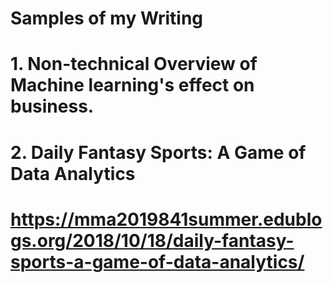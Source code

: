 # Samples of my Writing
# 1. Non-technical Overview of Machine learning's effect on business. 
# 2. Daily Fantasy Sports: A Game of Data Analytics
# https://mma2019841summer.edublogs.org/2018/10/18/daily-fantasy-sports-a-game-of-data-analytics/

